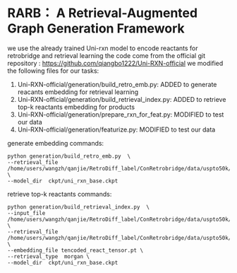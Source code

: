# RARB： A Retrieval-Augmented Graph Generation Framework

we use the already trained Uni-rxn model to encode reactants for retrobridge and retrieval learning
the code come from the official git repository : https://github.com/qiangbo1222/Uni-RXN-official
we modified the following files for our tasks:
1. Uni-RXN-official/generation/build_retro_emb.py: ADDED to generate reacants embedding for retrieval learning
2. Uni-RXN-official/generation/build_retrieval_index.py: ADDED to retrieve top-k reactants embedding for products
3. Uni-RXN-official/generation/prepare_rxn_for_feat.py: MODIFIED to test our data
4. Uni-RXN-official/generation/featurize.py: MODIFIED to test our data

generate embedding commands:
```shell
python generation/build_retro_emb.py  \
--retrieval_file   /home/users/wangzh/qanjie/RetroDiff_label/ConRetrobridge/data/uspto50k/raw/uspto50k_train.csv  \
--model_dir  ckpt/uni_rxn_base.ckpt
```

retrieve top-k reactants commands:
```shell
python generation/build_retrieval_index.py  \
--input_file  /home/users/wangzh/qanjie/RetroDiff_label/ConRetrobridge/data/uspto50k/raw/uspto50k_train.csv  \
--retrieval_file   /home/users/wangzh/qanjie/RetroDiff_label/ConRetrobridge/data/uspto50k/raw/uspto50k_train.csv  \
--embedding_file tencoded_react_tensor.pt \
--retrieval_type  morgan \
--model_dir  ckpt/uni_rxn_base.ckpt
```
